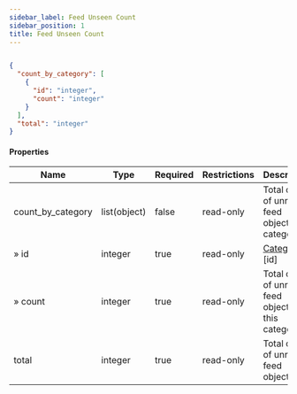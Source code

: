 ```yaml
---
sidebar_label: Feed Unseen Count
sidebar_position: 1
title: Feed Unseen Count
---
```


```json

{
  "count_by_category": [
    {
      "id": "integer",
      "count": "integer"
    }
  ],
  "total": "integer"
}

```

#### Properties

| Name              | Type         | Required | Restrictions | Description                                             |
|-------------------|--------------|----------|--------------|---------------------------------------------------------|
| count_by_category | list(object) | false    | read-only    | Total count of unread feed objects per category         |
| » id              | integer      | true     | read-only    | [Category](/docs/apireference/v2/schemas/category) [id] |
| » count           | integer      | true     | read-only    | Total count of unread feed objects for this category    |
| total             | integer      | true     | read-only    | Total count of unread feed objects                      |
